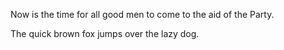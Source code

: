 Now is the time for all good men to come to the aid of the Party.

The quick brown fox jumps over the lazy dog.


